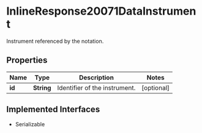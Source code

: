 

# InlineResponse20071DataInstrument

Instrument referenced by the notation.

## Properties

Name | Type | Description | Notes
------------ | ------------- | ------------- | -------------
**id** | **String** | Identifier of the instrument. |  [optional]


## Implemented Interfaces

* Serializable


